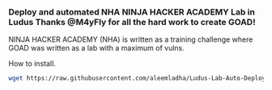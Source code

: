 ### Deploy and automated  NHA NINJA HACKER ACADEMY Lab in Ludus Thanks @M4yFly for all the hard work to create GOAD!

NINJA HACKER ACADEMY (NHA) is written as a training challenge where GOAD was written as a lab with a maximum of vulns.

How to install.

```bash
wget https://raw.githubusercontent.com/aleemladha/Ludus-Lab-Auto-Deployment/main/ludus_autodeploy_nha_lab.sh && chmod +x ludus_autodeploy_nha_lab.sh && ./ludus_autodeploy_nha_lab.sh
```

